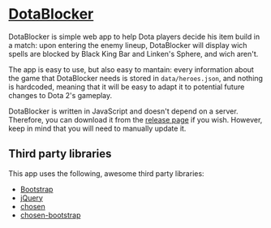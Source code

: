 # [DotaBlocker](http://mellamopablo.github.io/DotaBlocker/)

DotaBlocker is simple web app to help Dota players decide his item build in a match: upon entering the enemy lineup, DotaBlocker will display wich spells are blocked by Black King Bar and Linken's Sphere, and wich aren't.

The app is easy to use, but also easy to mantain: every information about the game that DotaBlocker needs is stored in `data/heroes.json`, and nothing is hardcoded, meaning that it will be easy to adapt it to potential future changes to Dota 2's gameplay.

DotaBlocker is written in JavaScript and doesn't depend on a server. Therefore, you can download it from the [release page](https://github.com/MeLlamoPablo/DotaBlocker/releases/) if you wish. However, keep in mind that you will need to manually update it.

## Third party libraries

This app uses the following, awesome third party libraries:

* [Bootstrap](https://github.com/twbs/bootstrap)
* [jQuery](https://github.com/jquery/jquery)
* [chosen](https://github.com/harvesthq/chosen)
* [chosen-bootstrap](https://github.com/dbtek/chosen-bootstrap)
